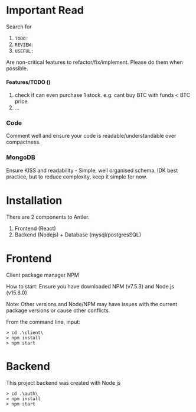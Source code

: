 # Important Read

Search for

1. `TODO:`
2. `REVIEW:`
3. `USEFUL:`

Are non-critical features to refactor/fix/implement. Please do them when possible.

#### Features/TODO ()

1. check if can even purchase 1 stock. e.g. cant buy BTC with funds < BTC price.
2. ...

### Code

Comment well and ensure your code is readable/understandable over compactness.

### MongoDB

Ensure KISS and readability - Simple, well organised schema. IDK best practice, but to reduce complexity, keep it simple for now.

# Installation

There are 2 components to Antler.

1. Frontend (React)
2. Backend (Nodejs) + Database (mysql/postgresSQL)

# Frontend

Client package manager NPM

How to start:
Ensure you have downloaded NPM (v7.5.3) and Node.js (v15.8.0)

Note: Other versions and Node/NPM may have issues with the current package versions or cause other conflicts.

From the command line, input:

```
> cd .\client\
> npm install
> npm start
```

# Backend

This project backend was created with Node js

```
> cd .\auth\
> npm install
> npm start
```

